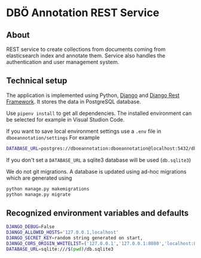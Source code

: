 # DBÖ Annotation REST Service

## About

REST service to create collections from documents coming from elasticsearch index and annotate them.
Service also handles the authentication and user management system.

## Technical setup

The application is implemented using Python, [Django](https://www.djangoproject.com/) and [Django Rest Framework](https://www.django-rest-framework.org/).
It stores the data in PostgreSQL database.

Use `pipenv install` to get all dependencies.
The installed environment can be selected for example in Visual Studion Code.

If you want to save local environment settings use a `.env` file in `dboeannotation/settings`
For example

```bash
DATABASE_URL=postgres://dboeannotation:dboeannotation@localhost:5432/dboeannotation
```

If you don't set a `DATABASE_URL` a sqlite3 database will be used (`db.sqlite3`)

We do not git migrations. A database is updated using ad-hoc migrations which are generated using

```bash
python manage.py makemigrations
python manage.py migrate
```

## Recognized environment variables and defaults

```bash
DJANGO_DEBUG=False
DJANGO_ALLOWED_HOSTS='127.0.0.1,localhost'
DJANGO_SECRET_KEY=random string generated on start,
DJANGO_CORS_ORIGIN_WHITELIST=('127.0.0.1','127.0.0.1:8080','localhost:8000','localhost:8080')
DATABASE_URL=sqlite:///$(pwd)/db.sqlite3
```
